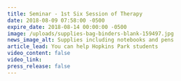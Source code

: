 ```yaml
---
title: Seminar - 1st Six Session of Therapy
date: 2018-08-09 07:58:00 -0500
expire_date: 2018-08-14 00:00:00 -0500
image: /uploads/supplies-bag-binders-blank-159497.jpg
news_image_alt: Supplies including notebooks and pens
article_lead: You can help Hopkins Park students
video_content: false
video_link:
press_release: false
---
```

